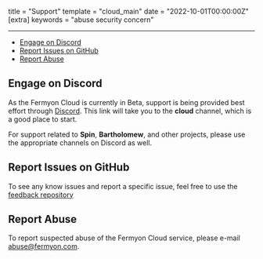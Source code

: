 title = "Support"
template = "cloud_main"
date = "2022-10-01T00:00:00Z"
[extra]
keywords = "abuse security concern"

---
- [Engage on Discord](#engage-on-discord)
- [Report Issues on GitHub](#report-issues-on-github)
- [Report Abuse](#report-abuse)

## Engage on Discord

As the Fermyon Cloud is currently in Beta, support is being provided best effort through [Discord](https://discord.gg/P4Cx7xUbJu). This link will take you to the **cloud** channel, which is a good place to start.

For support related to **Spin**, **Bartholomew**, and other projects, please use the appropriate channels on Discord as well.

## Report Issues on GitHub

To see any know issues and report a specific issue, feel free to use the [feedback repository](https://github.com/fermyon/feedback)

## Report Abuse

To report suspected abuse of the Fermyon Cloud service, please e-mail abuse@fermyon.com.
